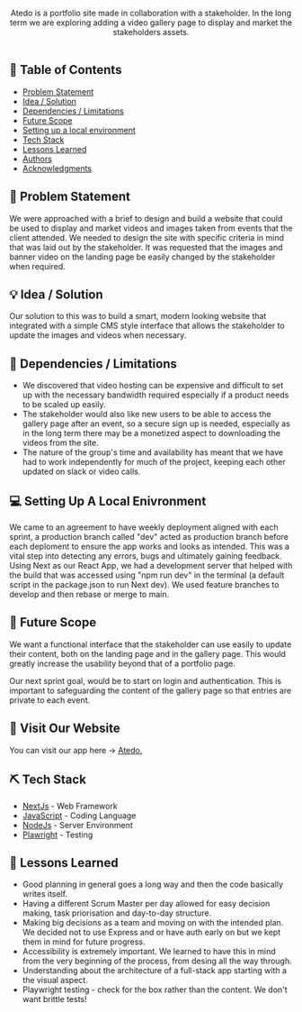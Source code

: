 <p align="center"> 
Atedo is a portfolio site made in collaboration with a stakeholder. In the long term we are exploring adding a video gallery page to display and market the stakeholders assets.
    <br> 
    <br>
 
</p>

## 📝 Table of Contents

- [Problem Statement](#problem_statement)
- [Idea / Solution](#idea)
- [Dependencies / Limitations](#limitations)
- [Future Scope](#future_scope)
- [Setting up a local environment](#getting_started)
- [Tech Stack](#tech_stack)
- [Lessons Learned](#lessons_learned)
- [Authors](#authors)
- [Acknowledgments](#acknowledgments)

## 🧐 Problem Statement <a name = "problem_statement"></a>

We were approached with a brief to design and build a website that could be used to display and market videos and images taken from events that the client attended. We needed to design the site with specific criteria in mind that was laid out by the stakeholder. It was requested that the images and banner video on the landing page be easily changed by the stakeholder when required.

## 💡 Idea / Solution <a name = "idea"></a>

Our solution to this was to build a smart, modern looking website that integrated with a simple CMS style interface that allows the stakeholder to update the images and videos when necessary.



## 🛑 Dependencies / Limitations <a name = "limitations"></a>

- We discovered that video hosting can be expensive and difficult to set up with the necessary bandwidth required especially if a product needs to be scaled up easily.
- The stakeholder would also like new users to be able to access the gallery page after an event, so a secure sign up is needed, especially as in the long term there may be a monetized aspect to downloading the videos from the site.
- The nature of the group's time and availability has meant that we have had to work independently for much of the project, keeping each other updated on slack or video calls.

## 💻 Setting Up A Local Enivronment <a name = "getting_started"></a>

We came to an agreement to have weekly deployment aligned with each sprint, a production branch called "dev" acted as production branch before each deploment to ensure the app works and looks as intended. This was a vital step into detecting any errors, bugs and ultimately gaining feedback. Using Next as our React App, we had a development server that helped with 
the build that was accessed using "npm run dev" in the terminal (a default script in the package.json to run Next dev). We used feature branches to develop and then rebase or merge to main.

## 🚀 Future Scope <a name = "future_scope"></a>

We want a functional interface that the stakeholder can use easily to update their content, both on the landing page and in the gallery page. This would greatly increase the usability beyond that of a portfolio page.

Our next sprint goal, would be to start on login and authentication. This is important to safeguarding the content of the gallery page so that entries are private to each event. 


## 🏁 Visit Our Website <a name = "vist_our_website"></a>

You can visit our app here -> <a href="https://atedo.vercel.app/">Atedo.</a>

## ⛏️ Tech Stack <a name = "tech_stack"></a>

- [NextJs](https://nextjs.org/) - Web Framework
- [JavaScript](https://www.javascript.com/) - Coding Language
- [NodeJs](https://nodejs.org/en/) - Server Environment
- [Plawright](https://playwright.dev/) - Testing
  

## 🏫 Lessons Learned <a name = "lessons_learned"></a>

- Good planning in general goes a long way and then the code basically writes itself.
- Having a different Scrum Master per day allowed for easy decision making, task priorisation and day-to-day structure.
- Making big decisions as a team and moving on with the intended plan. We decided not to use Express and or have auth early on but we kept them in mind for future progress.
- Accessibility is extremely important. We learned to have this in mind from the very beginning of the process, from desing all the way through.
- Understanding about the architecture of a full-stack app starting with a the visual aspect.
- Playwright testing - check for the box rather than the content. We don't want brittle tests!


